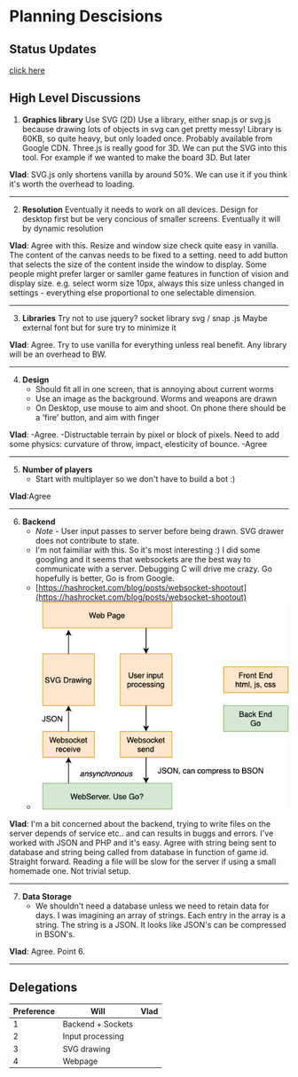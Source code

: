 
# Planning Descisions

## Status Updates

[click here](status/README.md)

## High Level Discussions

 1. **Graphics library**
Use SVG (2D)
Use a library, either snap.js or svg.js because drawing lots of objects in svg can get pretty messy! Library is 60KB, so quite heavy, but only loaded once. Probably available from Google CDN.
Three.js is really good for 3D. We can put the SVG into this tool. For example if we wanted to make the board 3D. But later
 
**Vlad**: SVG.js only shortens vanilla by around 50%. We can use it if you think it's worth the overhead to loading.

___
2. **Resolution**
Eventually it needs to work on all devices. Design for desktop first but be very concious of smaller screens. Eventually it will by dynamic resolution

**Vlad**: Agree with this. Resize and window size check quite easy in vanilla. The content of the canvas needs to be fixed to a setting. need to add button that selects the size of the content inside the window to display. Some people might prefer larger or samller game features in function of vision and display size. e.g. select worm size 10px, always this size unless changed in settings - everything else proportional to one selectable dimension.
___
3. **Libraries**
Try not to use jquery?
socket library
svg / snap .js
Maybe external font
but for sure try to minimize it

**Vlad**: Agree. Try to use vanilla for everything unless real benefit. Any library will be an overhead to BW. 

___
4. **Design**
   * Should fit all in one screen, that is annoying about current worms
   * Use an image as the background. Worms and weapons are drawn
   * On Desktop, use mouse to aim and shoot. On phone there should be a 'fire' button, and aim with finger
   
**Vlad**:
   -Agree. 
   -Distructable terrain by pixel or block of pixels. Need to add some physics: curvature of throw, impact, elesticity of bounce.
   -Agree

___
5. **Number of players**
   * Start with multiplayer so we don't have to build a bot :)
   
**Vlad**:Agree

___
6. **Backend**
   * *Note* - User input passes to server before being drawn. SVG drawer does not contribute to state.
   * I'm not faimiliar with this. So it's most interesting :) I did some googling and it seems that websockets are the best way to communicate with a server. Debugging C will drive me crazy. Go hopefully is better, Go is from Google.
   * [https://hashrocket.com/blog/posts/websocket-shootout](https://hashrocket.com/blog/posts/websocket-shootout)
   * ![Top Level Diagram](TopLevelDiagram.png "Logo Title Text 1")
  
**Vlad**: I'm a bit concerned about the backend, trying to write files on the server depends of service etc.. and can results in buggs and errors. I've worked with JSON and PHP and it's easy. Agree with string being sent to database and string being called from database in function of game id. Straight forward. Reading a file will be slow for the server if using a small homemade one. Not trivial setup. 

___
7. **Data Storage**
   * We shouldn't need a database unless we need to retain data for days. I was imagining an array of strings. Each entry in the array is a string. The string is a JSON. It looks like JSON's can be compressed in BSON's.

**Vlad**: Agree. Point 6.

___
## Delegations

| Preference | Will              | Vlad |
|------------|-------------------|------|
| 1          | Backend + Sockets |      |
| 2          | Input processing  |      |
| 3          | SVG drawing       |      |
| 4          | Webpage           |      |
